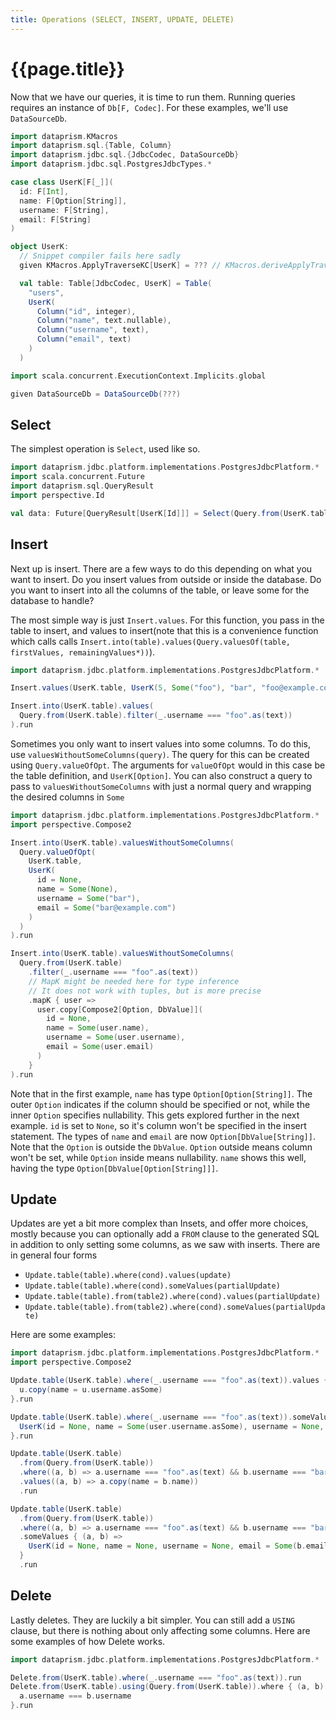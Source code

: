 ```yaml
---
title: Operations (SELECT, INSERT, UPDATE, DELETE)
---
```


# {{page.title}}

Now that we have our queries, it is time to run them. Running queries requires an instance of `Db[F, Codec]`. For these examples, we'll use `DataSourceDb`.

```scala 3 sc-name:Setup.scala
import dataprism.KMacros
import dataprism.sql.{Table, Column}
import dataprism.jdbc.sql.{JdbcCodec, DataSourceDb}
import dataprism.jdbc.sql.PostgresJdbcTypes.*

case class UserK[F[_]](
  id: F[Int],
  name: F[Option[String]],
  username: F[String],
  email: F[String]
)

object UserK:
  // Snippet compiler fails here sadly
  given KMacros.ApplyTraverseKC[UserK] = ??? // KMacros.deriveApplyTraverseKC[UserK]

  val table: Table[JdbcCodec, UserK] = Table(
    "users",
    UserK(
      Column("id", integer),
      Column("name", text.nullable),
      Column("username", text),
      Column("email", text)
    )
  )

import scala.concurrent.ExecutionContext.Implicits.global

given DataSourceDb = DataSourceDb(???)
```

## Select

The simplest operation is `Select`, used like so.

```scala 3 sc-compile-with:Setup.scala
import dataprism.jdbc.platform.implementations.PostgresJdbcPlatform.*
import scala.concurrent.Future
import dataprism.sql.QueryResult
import perspective.Id

val data: Future[QueryResult[UserK[Id]]] = Select(Query.from(UserK.table)).run
```

## Insert

Next up is insert. There are a few ways to do this depending on what you want to insert. Do you insert values from
outside or inside the database. Do you want to insert into all the columns of the table, or leave some for the database
to handle?

<!-- This isn't docs feedback, but from a first impression, I might consider removes `Insert.values`. It only saves you 5 characters! -->

The most simple way is just `Insert.values`. For this function, you pass in the table to insert, and values to insert(note that this is a convenience function which calls calls `Insert.into(table).values(Query.valuesOf(table, firstValues, remainingValues*))`).

```scala 3 sc-compile-with:Setup.scala
import dataprism.jdbc.platform.implementations.PostgresJdbcPlatform.*

Insert.values(UserK.table, UserK(5, Some("foo"), "bar", "foo@example.com")).run

Insert.into(UserK.table).values(
  Query.from(UserK.table).filter(_.username === "foo".as(text))
).run
```

Sometimes you only want to insert values into some columns. To do this, use `valuesWithoutSomeColumns(query)`. The query
for this can be created using `Query.valueOfOpt`. The arguments for `valueOfOpt` would in this case be the table
definition, and `UserK[Option]`. You can also construct a query to pass to `valuesWithoutSomeColumns` with just a normal
query and wrapping the desired columns in `Some`

```scala 3 sc-compile-with:Setup.scala
import dataprism.jdbc.platform.implementations.PostgresJdbcPlatform.*
import perspective.Compose2

Insert.into(UserK.table).valuesWithoutSomeColumns(
  Query.valueOfOpt(
    UserK.table,
    UserK(
      id = None,
      name = Some(None),
      username = Some("bar"),
      email = Some("bar@example.com")
    )
  )
).run

Insert.into(UserK.table).valuesWithoutSomeColumns(
  Query.from(UserK.table)
    .filter(_.username === "foo".as(text))
    // MapK might be needed here for type inference
    // It does not work with tuples, but is more precise
    .mapK { user =>
      user.copy[Compose2[Option, DbValue]](
        id = None,
        name = Some(user.name),
        username = Some(user.username),
        email = Some(user.email)
      )
    }
).run
```

Note that in the first example, `name` has type `Option[Option[String]]`. The outer `Option` indicates if the column
should be specified or not, while the inner `Option` specifies nullability. This gets explored further in the next
example. `id` is set to `None`, so it's column won't be specified in the insert statement. The types of `name`
and `email` are now `Option[DbValue[String]]`. Note that the `Option` is outside the `DbValue`. `Option` outside means
column won't be set, while `Option` inside means nullability. `name` shows this well, having the
type `Option[DbValue[Option[String]]]`.

## Update

Updates are yet a bit more complex than Insets, and offer more choices, mostly because you can optionally add a `FROM`
clause to the generated SQL in addition to only setting some columns, as we saw with inserts. There are in general four
forms

* `Update.table(table).where(cond).values(update)`
* `Update.table(table).where(cond).someValues(partialUpdate)`
* `Update.table(table).from(table2).where(cond).values(partialUpdate)`
* `Update.table(table).from(table2).where(cond).someValues(partialUpdate)`

Here are some examples:

```scala 3 sc-compile-with:Setup.scala
import dataprism.jdbc.platform.implementations.PostgresJdbcPlatform.*
import perspective.Compose2

Update.table(UserK.table).where(_.username === "foo".as(text)).values { u =>
  u.copy(name = u.username.asSome)
}.run

Update.table(UserK.table).where(_.username === "foo".as(text)).someValues { user =>
  UserK(id = None, name = Some(user.username.asSome), username = None, email = None)
}.run

Update.table(UserK.table)
  .from(Query.from(UserK.table))
  .where((a, b) => a.username === "foo".as(text) && b.username === "bar".as(text))
  .values((a, b) => a.copy(name = b.name))
  .run

Update.table(UserK.table)
  .from(Query.from(UserK.table))
  .where((a, b) => a.username === "foo".as(text) && b.username === "bar".as(text))
  .someValues { (a, b) =>
    UserK(id = None, name = None, username = None, email = Some(b.email))
  }
  .run
```

## Delete

Lastly deletes. They are luckily a bit simpler. You can still add a `USING` clause, but there is nothing about only
affecting some columns. Here are some examples of how Delete works.

```scala 3 sc-compile-with:Setup.scala
import dataprism.jdbc.platform.implementations.PostgresJdbcPlatform.*

Delete.from(UserK.table).where(_.username === "foo".as(text)).run
Delete.from(UserK.table).using(Query.from(UserK.table)).where { (a, b) =>
  a.username === b.username
}.run
```
